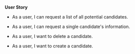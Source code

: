 **User Story**

* As a user, I can request a list of all potential candidates.

* As a user, I can request a single candidate's information.

* As a user, I want to delete a candidate.

* As a user, I want to create a candidate.